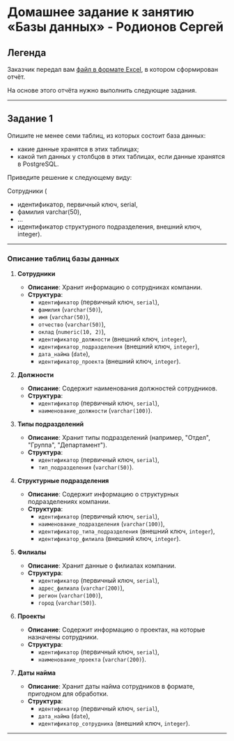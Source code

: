 # Домашнее задание к занятию «Базы данных» - Родионов Сергей

## Легенда
Заказчик передал вам [файл в формате Excel](img/12/12-01/hw-12-1.xlsx), в котором сформирован отчёт.

На основе этого отчёта нужно выполнить следующие задания.

---

## Задание 1

Опишите не менее семи таблиц, из которых состоит база данных:

* какие данные хранятся в этих таблицах;
* какой тип данных у столбцов в этих таблицах, если данные хранятся в PostgreSQL.

Приведите решение к следующему виду:

Сотрудники (
* идентификатор, первичный ключ, serial,
* фамилия varchar(50),
* ...
* идентификатор структурного подразделения, внешний ключ, integer).

---
### Описание таблиц базы данных

1. **Сотрудники**  
   - **Описание**: Хранит информацию о сотрудниках компании.  
   - **Структура**:  
     - `идентификатор` (первичный ключ, `serial`),  
     - `фамилия` (`varchar(50)`),  
     - `имя` (`varchar(50)`),  
     - `отчество` (`varchar(50)`),  
     - `оклад` (`numeric(10, 2)`),  
     - `идентификатор_должности` (внешний ключ, `integer`),  
     - `идентификатор_подразделения` (внешний ключ, `integer`),  
     - `дата_найма` (`date`),  
     - `идентификатор_проекта` (внешний ключ, `integer`).  

2. **Должности**  
   - **Описание**: Содержит наименования должностей сотрудников.  
   - **Структура**:  
     - `идентификатор` (первичный ключ, `serial`),  
     - `наименование_должности` (`varchar(100)`).  

3. **Типы подразделений**  
   - **Описание**: Хранит типы подразделений (например, "Отдел", "Группа", "Департамент").  
   - **Структура**:  
     - `идентификатор` (первичный ключ, `serial`),  
     - `тип_подразделения` (`varchar(50)`).  

4. **Структурные подразделения**  
   - **Описание**: Содержит информацию о структурных подразделениях компании.  
   - **Структура**:  
     - `идентификатор` (первичный ключ, `serial`),  
     - `наименование_подразделения` (`varchar(100)`),  
     - `идентификатор_типа_подразделения` (внешний ключ, `integer`),  
     - `идентификатор_филиала` (внешний ключ, `integer`).  

5. **Филиалы**  
   - **Описание**: Хранит данные о филиалах компании.  
   - **Структура**:  
     - `идентификатор` (первичный ключ, `serial`),  
     - `адрес_филиала` (`varchar(200)`),  
     - `регион` (`varchar(100)`),  
     - `город` (`varchar(50)`).  

6. **Проекты**  
   - **Описание**: Содержит информацию о проектах, на которые назначены сотрудники.  
   - **Структура**:  
     - `идентификатор` (первичный ключ, `serial`),  
     - `наименование_проекта` (`varchar(200)`).  

7. **Даты найма**  
   - **Описание**: Хранит даты найма сотрудников в формате, пригодном для обработки.  
   - **Структура**:  
     - `идентификатор` (первичный ключ, `serial`),  
     - `дата_найма` (`date`),  
     - `идентификатор_сотрудника` (внешний ключ, `integer`).  

---
